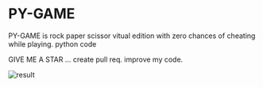 # PY-GAME
PY-GAME is rock paper scissor vitual edition with zero chances of cheating while playing.
python code



GIVE ME A STAR ...
create pull req. improve my code.



![result](https://user-images.githubusercontent.com/73294479/113382789-0271e080-93a0-11eb-9d7e-2890f045361f.PNG)

